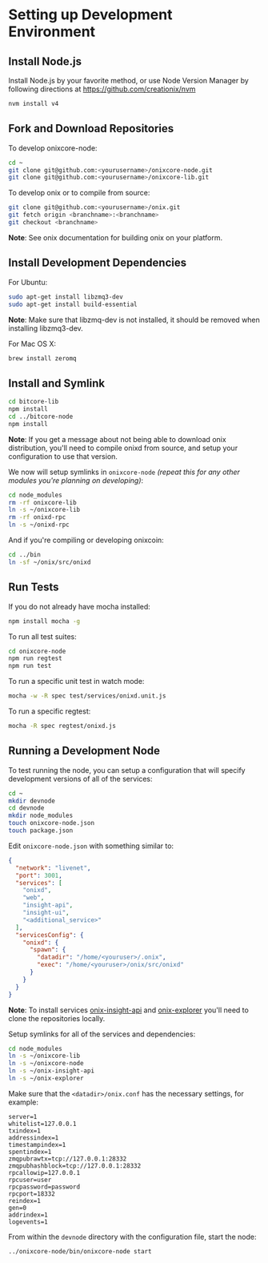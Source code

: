 # Setting up Development Environment

## Install Node.js

Install Node.js by your favorite method, or use Node Version Manager by following directions at https://github.com/creationix/nvm

```bash
nvm install v4
```

## Fork and Download Repositories

To develop onixcore-node:

```bash
cd ~
git clone git@github.com:<yourusername>/onixcore-node.git
git clone git@github.com:<yourusername>/onixcore-lib.git
```

To develop onix or to compile from source:

```bash
git clone git@github.com:<yourusername>/onix.git
git fetch origin <branchname>:<branchname>
git checkout <branchname>
```
**Note**: See onix documentation for building onix on your platform.


## Install Development Dependencies

For Ubuntu:
```bash
sudo apt-get install libzmq3-dev
sudo apt-get install build-essential
```
**Note**: Make sure that libzmq-dev is not installed, it should be removed when installing libzmq3-dev.


For Mac OS X:
```bash
brew install zeromq
```

## Install and Symlink

```bash
cd bitcore-lib
npm install
cd ../bitcore-node
npm install
```
**Note**: If you get a message about not being able to download onix distribution, you'll need to compile onixd from source, and setup your configuration to use that version.


We now will setup symlinks in `onixcore-node` *(repeat this for any other modules you're planning on developing)*:
```bash
cd node_modules
rm -rf onixcore-lib
ln -s ~/onixcore-lib
rm -rf onixd-rpc
ln -s ~/onixd-rpc
```

And if you're compiling or developing onixcoin:
```bash
cd ../bin
ln -sf ~/onix/src/onixd
```

## Run Tests

If you do not already have mocha installed:
```bash
npm install mocha -g
```

To run all test suites:
```bash
cd onixcore-node
npm run regtest
npm run test
```

To run a specific unit test in watch mode:
```bash
mocha -w -R spec test/services/onixd.unit.js
```

To run a specific regtest:
```bash
mocha -R spec regtest/onixd.js
```

## Running a Development Node

To test running the node, you can setup a configuration that will specify development versions of all of the services:

```bash
cd ~
mkdir devnode
cd devnode
mkdir node_modules
touch onixcore-node.json
touch package.json
```

Edit `onixcore-node.json` with something similar to:
```json
{
  "network": "livenet",
  "port": 3001,
  "services": [
    "onixd",
    "web",
    "insight-api",
    "insight-ui",
    "<additional_service>"
  ],
  "servicesConfig": {
    "onixd": {
      "spawn": {
        "datadir": "/home/<youruser>/.onix",
        "exec": "/home/<youruser>/onix/src/onixd"
      }
    }
  }
}
```

**Note**: To install services [onix-insight-api](https://github.com/onixcoin-io/insight-api) and [onix-explorer](https://github.com/onixcoin-io/onix-explorer) you'll need to clone the repositories locally.

Setup symlinks for all of the services and dependencies:

```bash
cd node_modules
ln -s ~/onixcore-lib
ln -s ~/onixcore-node
ln -s ~/onix-insight-api
ln -s ~/onix-explorer
```

Make sure that the `<datadir>/onix.conf` has the necessary settings, for example:
```
server=1
whitelist=127.0.0.1
txindex=1
addressindex=1
timestampindex=1
spentindex=1
zmqpubrawtx=tcp://127.0.0.1:28332
zmqpubhashblock=tcp://127.0.0.1:28332
rpcallowip=127.0.0.1
rpcuser=user
rpcpassword=password
rpcport=18332
reindex=1
gen=0
addrindex=1
logevents=1
```

From within the `devnode` directory with the configuration file, start the node:
```bash
../onixcore-node/bin/onixcore-node start
```